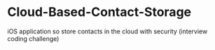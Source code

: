 # Cloud-Based-Contact-Storage
iOS application so store contacts in the cloud with security (interview coding challenge)
